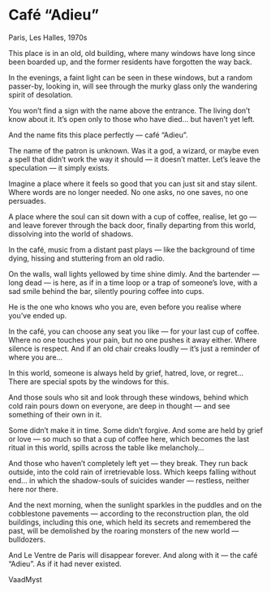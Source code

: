 # Café “Adieu”


Paris, Les Halles, 1970s

This place is in an old, old building,
where many windows have long since been boarded up,
and the former residents have forgotten the way back.

In the evenings, a faint light can be seen in these windows,
but a random passer-by, looking in,
will see through the murky glass only the wandering spirit of desolation.

You won’t find a sign with the name above the entrance.
The living don’t know about it.
It’s open only to those who have died… but haven’t yet left.

And the name fits this place perfectly — café “Adieu”.

The name of the patron is unknown.
Was it a god, a wizard, or maybe even a spell that didn’t work the way it should —
it doesn’t matter.
Let’s leave the speculation — it simply exists.

Imagine a place where it feels so good
that you can just sit and stay silent.
Where words are no longer needed.
No one asks, no one saves, no one persuades.

A place where the soul can sit down with a cup of coffee,
realise, let go — and leave forever through the back door,
finally departing from this world,
dissolving into the world of shadows.

In the café, music from a distant past plays —
like the background of time dying,
hissing and stuttering from an old radio.

On the walls, wall lights yellowed by time shine dimly.
And the bartender — long dead — is here,
as if in a time loop or a trap of someone’s love,
with a sad smile behind the bar,
silently pouring coffee into cups.

He is the one who knows who you are,
even before you realise where you’ve ended up.

In the café, you can choose any seat you like —
for your last cup of coffee.
Where no one touches your pain,
but no one pushes it away either.
Where silence is respect.
And if an old chair creaks loudly —
it’s just a reminder of where you are…

In this world, someone is always held
by grief, hatred, love, or regret…
There are special spots by the windows for this.

And those souls who sit and look through these windows,
behind which cold rain pours down on everyone,
are deep in thought — and see something of their own in it.

Some didn’t make it in time.
Some didn’t forgive.
And some are held by grief or love —
so much so that a cup of coffee here,
which becomes the last ritual in this world,
spills across the table like melancholy…

And those who haven’t completely left yet — they break.
They run back outside, into the cold rain of irretrievable loss.
Which keeps falling without end…
in which the shadow-souls of suicides wander —
restless, neither here nor there.

And the next morning,
when the sunlight sparkles in the puddles
and on the cobblestone pavements —
according to the reconstruction plan,
the old buildings, including this one,
which held its secrets and remembered the past,
will be demolished by the roaring monsters of the new world — bulldozers.

And Le Ventre de Paris will disappear forever.
And along with it — the café “Adieu”.
As if it had never existed.



VaadMyst
